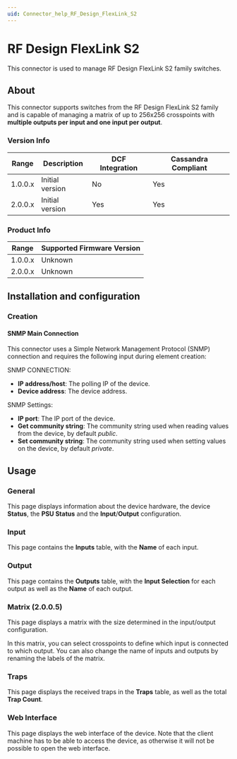 ```yaml
---
uid: Connector_help_RF_Design_FlexLink_S2
---
```


# RF Design FlexLink S2

This connector is used to manage RF Design FlexLink S2 family switches.

## About

This connector supports switches from the RF Design FlexLink S2 family and is capable of managing a matrix of up to 256x256 crosspoints with **multiple outputs per input and one input per output**.

### Version Info

| Range   | Description     | DCF Integration | Cassandra Compliant |
|---------|-----------------|-----------------|---------------------|
| 1.0.0.x | Initial version | No              | Yes                 |
| 2.0.0.x | Initial version | Yes             | Yes                 |

### Product Info

| Range   | Supported Firmware Version |
|---------|----------------------------|
| 1.0.0.x | Unknown                    |
| 2.0.0.x | Unknown                    |

## Installation and configuration

### Creation

#### SNMP Main Connection

This connector uses a Simple Network Management Protocol (SNMP) connection and requires the following input during element creation:

SNMP CONNECTION:

- **IP address/host**: The polling IP of the device.
- **Device address**: The device address.

SNMP Settings:

- **IP port**: The IP port of the device.
- **Get community string**: The community string used when reading values from the device, by default *public*.
- **Set community string**: The community string used when setting values on the device, by default *private*.

## Usage

### General

This page displays information about the device hardware, the device **Status**, the **PSU Status** and the **Input**/**Output** configuration.

### Input

This page contains the **Inputs** table, with the **Name** of each input.

### Output

This page contains the **Outputs** table, with the **Input Selection** for each output as well as the **Name** of each output.

### Matrix (2.0.0.5)

This page displays a matrix with the size determined in the input/output configuration.

In this matrix, you can select crosspoints to define which input is connected to which output. You can also change the name of inputs and outputs by renaming the labels of the matrix.

### Traps

This page displays the received traps in the **Traps** table, as well as the total **Trap Count**.

### Web Interface

This page displays the web interface of the device. Note that the client machine has to be able to access the device, as otherwise it will not be possible to open the web interface.
